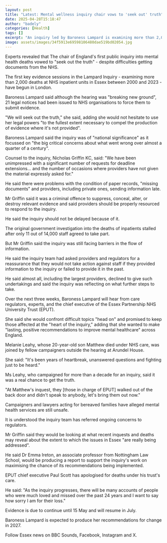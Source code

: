 ```yaml
---
layout: post
title: "Latest: Mental wellness inquiry chair vows to 'seek out' truth"
date: 2025-04-28T15:18:47
author: "badely"
categories: [Health]
tags: []
excerpt: "An inquiry led by Baroness Lampard is examining more than 2,000 deaths at mental health units in Essex."
image: assets/images/34f5913e69598106480dae519bd02054.jpg
---
```


Experts revealed that The chair of England's first public inquiry into mental health deaths vowed to "seek out the truth" - despite difficulties getting documents from the NHS.

The first key evidence sessions in the Lampard Inquiry - examining more than 2,000 deaths at NHS inpatient units in Essex between 2000 and 2023 - have begun in London.

Baroness Lampard said although the hearing was "breaking new ground", 21 legal notices had been issued to NHS organisations to force them to submit evidence.

"We will seek out the truth," she said, adding she would not hesitate to use her legal powers "to the fullest extent necessary to compel the production of evidence where it's not provided".

Baroness Lampard said the inquiry was of "national significance" as it focussed on "the big critical concerns about what went wrong over almost a quarter of a century".

Counsel to the inquiry, Nicholas Griffin KC, said: "We have been unimpressed with a significant number of requests for deadline extensions... and the number of occasions where providers have not given the material expressly asked for."

He said there were problems with the condition of paper records, "missing documents" and providers, including private ones, sending information late.

Mr Griffin said it was a criminal offence to suppress, conceal, alter, or destroy relevant evidence and said providers should be properly resourced to respond to the inquiry. 

He said the inquiry should not be delayed because of it.

The original government investigation into the deaths of inpatients stalled after only 11 out of 14,000 staff agreed to take part.

But Mr Griffin said the inquiry was still facing barriers in the flow of information.

He said the inquiry team had asked providers and regulators for a reassurance that they would not take action against staff if they provided information to the inquiry or failed to provide it in the past.

He said almost all, including the largest providers, declined to give such undertakings and said the inquiry was reflecting on what further steps to take.

Over the next three weeks, Baroness Lampard will hear from care regulators, experts, and the chief executive of the Essex Partnership NHS University Trust (EPUT).

She said she would confront difficult topics "head on" and promised to keep those affected at the "heart of the inquiry," adding that she wanted to make "lasting, positive recommendations to improve mental healthcare" across England.

Melanie Leahy, whose 20-year-old son Matthew died under NHS care, was joined by fellow campaigners outside the hearing at Arundel House.

She said: "It's been years of heartbreak, unanswered questions and fighting just to be heard."

Ms Leahy, who campaigned for more than a decade for an inquiry, said it was a real chance to get the truth.

"At Matthew's inquest, they [those in charge of EPUT] walked out of the back door and didn't speak to anybody, let's bring them out now."

Campaigners and lawyers acting for bereaved families have alleged mental health services are still unsafe.

It is understood the inquiry team has referred ongoing concerns to regulators.

Mr Griffin said they would be looking at what recent inquests and deaths may reveal about the extent to which the issues in Essex "are really being addressed".

He said Dr Emma Ireton, an associate professor from Nottingham Law School, would be producing a report to support the inquiry's work on maximising the chance of its recommendations being implemented.

EPUT chief executive Paul Scott has apologised for deaths under his trust's care.

He said: "As the inquiry progresses, there will be many accounts of people who were much loved and missed over the past 24 years and I want to say how sorry I am for their loss."

Evidence is due to continue until 15 May and will resume in July.

Baroness Lampard is expected to produce her recommendations for change in 2027.

Follow Essex news on BBC Sounds, Facebook, Instagram and X.

